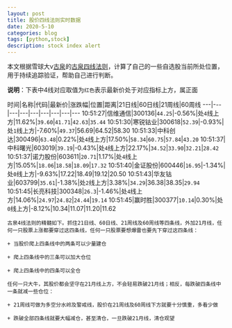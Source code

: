```yaml
---
layout: post
title: 股价四线法则实时数据
date: 2020-5-10
categories: blog
tags: [python,stock]
description: stock index alert
---
```



本文根据雪球大v[古泉](https://xueqiu.com/u/7148646888)的[古泉四线法则](https://xueqiu.com/7148646888/130498192)，计算了自己的一些自选股当前所处位置，用于持续追踪验证，帮助自己进行判断。

**说明**：下表中4线对应取值为`红色`表示最新价处于对应指标上方，属正面

时间|名称|代码|最新价|涨跌幅|位置|距离|21日线|60日线|21周线|60周线
---|---|---|---|---|---|---|---|---
10:51:27|信维通信|300136|`44.25`|-0.56%|处`4`线上方|11.62%|`39.60`|`41.71`|`42.63`|`35.44`
10:51:30|寒锐钴业|300618|`52.39`|-0.93%|处`1`线上方|-7.60%|`49.37`|56.69|64.52|58.30
10:51:33|中科创达|300496|`63.48`|0.22%|处`4`线上方|17.50%|`58.34`|`60.75`|`57.84`|`43.20`
10:51:37|中科曙光|603019|`39.19`|-0.43%|处`4`线上方|22.17%|`34.52`|`33.90`|`32.21`|`28.42`
10:51:37|诺力股份|603611|`20.71`|1.17%|处`4`线上方|15.05%|`18.06`|`18.58`|`18.09`|`17.32`
10:51:40|金证股份|600446|`16.95`|-1.34%|处`0`线上方|-9.63%|17.22|18.49|19.12|20.50
10:51:43|华友钴业|603799|`35.61`|-1.38%|处`2`线上方|3.38%|`34.29`|36.38|38.35|`29.94`
10:51:45|长亮科技|300348|`26.3`|-1.46%|处`4`线上方|14.06%|`24.97`|`24.82`|`24.44`|`19.14`
10:51:45|赢时胜|300377|`10.14`|0.30%|处`0`线上方|-8.12%|10.34|11.07|11.20|11.62

```
古泉4线法则的精髓如下。抓住21日线、60日线、21周线及60周线等四条线，外加21月线，任何一只股票上涨都要穿过这四条线，任何一只股票要想爆雷也要先下穿过这四条线：

+ 当股价爬上四条线中的两条可以少量建仓

+ 爬上四条线中的三条可以加大仓位

+ 爬上四条线中的四条可以全仓

任何一只大牛，其股价都会坚守在21月线上方，不会轻易跌破21月线；相反，每跌破四条线中一条就减一些仓位：

+ 21周线可做为多空分水岭及警戒线，股价在21周线及60周线下方就要十分慎重，多看少做

+ 跌破全部四条线就要大幅减仓，甚至清仓，一旦跌破21月线，清仓观望
```